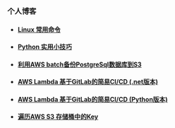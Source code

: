### 个人博客
- #### [Linux 常用命令](https://github.com/690679372/gitblog/issues/2)
- #### [Python 实用小技巧](https://github.com/690679372/python-tools)
- #### [利用AWS batch备份PostgreSql数据库到S3](https://github.com/690679372/gitblog/issues/6)
- #### [AWS Lambda 基于GitLab的简易CI/CD (.net版本) ](https://github.com/690679372/gitblog/issues/3)
- #### [AWS Lambda 基于GitLab的简易CI/CD (Python版本)](https://github.com/690679372/gitblog/issues/4)
- #### [遍历AWS S3 存储桶中的Key](https://github.com/690679372/gitblog/issues/5)
